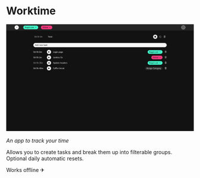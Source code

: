 # Worktime

![Screenshot](/screenshot.png)

*An app to track your time*

Allows you to create tasks and break them up into filterable groups.
Optional daily automatic resets.

Works offline ✈
